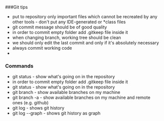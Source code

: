 ###Git tips

- put to repository only important files which cannot be recreated by any other tools - don't put any IDE-generated or *class files
- git commit message should be of good quality
- in order to commit empty folder add .gitkeep file inside it
- when changing branch, working tree should be clean
- we should only edit the last commit and only if it's absolutely necessary
- always commit working code
- 
### Commands
- git status - show what's going on in the repository
- in order to commit empty folder add .gitkeep file inside it
- git status - show what's going on in the repository
- git branch - show available branches on my machine
- git branch -a - show available branches on my machine and remote ones (e.g. github)
- git log - shows git history
- git log --graph - shows git history as graph